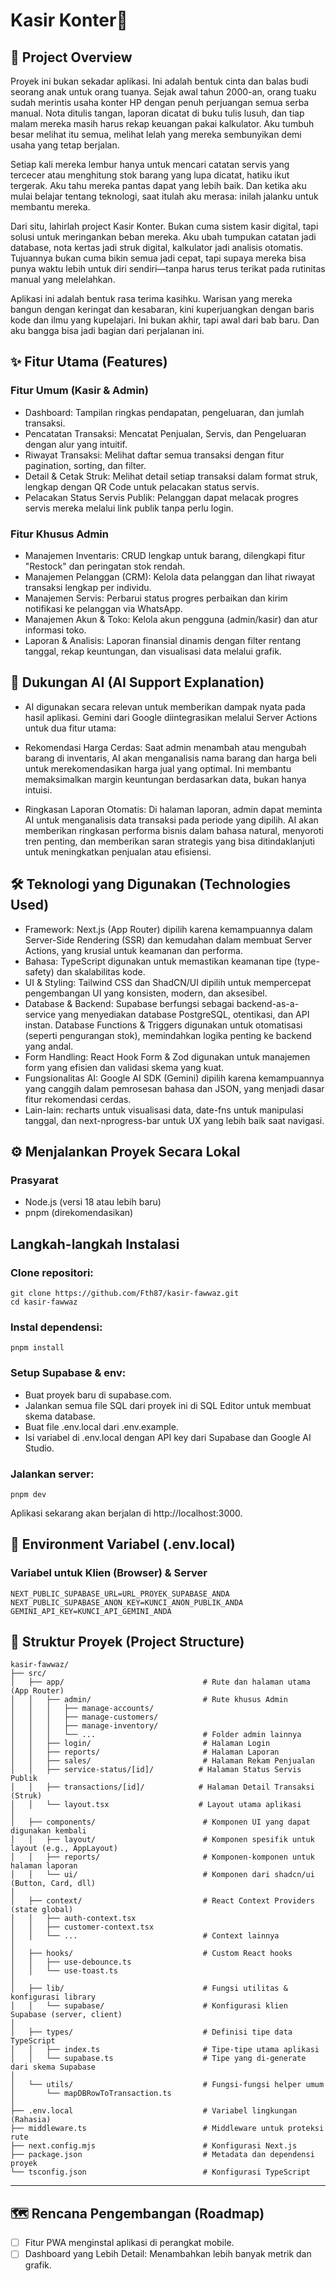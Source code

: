 # Kasir Konter📱

## 🌟 Project Overview

Proyek ini bukan sekadar aplikasi. Ini adalah bentuk cinta dan balas budi seorang anak untuk orang tuanya. Sejak awal tahun 2000-an, orang tuaku sudah merintis usaha konter HP dengan penuh perjuangan semua serba manual. Nota ditulis tangan, laporan dicatat di buku tulis lusuh, dan tiap malam mereka masih harus rekap keuangan pakai kalkulator. Aku tumbuh besar melihat itu semua, melihat lelah yang mereka sembunyikan demi usaha yang tetap berjalan.

Setiap kali mereka lembur hanya untuk mencari catatan servis yang tercecer atau menghitung stok barang yang lupa dicatat, hatiku ikut tergerak. Aku tahu mereka pantas dapat yang lebih baik. Dan ketika aku mulai belajar tentang teknologi, saat itulah aku merasa: inilah jalanku untuk membantu mereka.

Dari situ, lahirlah project Kasir Konter. Bukan cuma sistem kasir digital, tapi solusi untuk meringankan beban mereka. Aku ubah tumpukan catatan jadi database, nota kertas jadi struk digital, kalkulator jadi analisis otomatis. Tujuannya bukan cuma bikin semua jadi cepat, tapi supaya mereka bisa punya waktu lebih untuk diri sendiri—tanpa harus terus terikat pada rutinitas manual yang melelahkan.

Aplikasi ini adalah bentuk rasa terima kasihku. Warisan yang mereka bangun dengan keringat dan kesabaran, kini kuperjuangkan dengan baris kode dan ilmu yang kupelajari. Ini bukan akhir, tapi awal dari bab baru. Dan aku bangga bisa jadi bagian dari perjalanan ini.

## ✨ Fitur Utama (Features)

### Fitur Umum (Kasir & Admin)

- Dashboard: Tampilan ringkas pendapatan, pengeluaran, dan jumlah transaksi.
- Pencatatan Transaksi: Mencatat Penjualan, Servis, dan Pengeluaran dengan alur yang intuitif.
- Riwayat Transaksi: Melihat daftar semua transaksi dengan fitur pagination, sorting, dan filter.
- Detail & Cetak Struk: Melihat detail setiap transaksi dalam format struk, lengkap dengan QR Code untuk pelacakan status servis.
- Pelacakan Status Servis Publik: Pelanggan dapat melacak progres servis mereka melalui link publik tanpa perlu login.

### Fitur Khusus Admin

- Manajemen Inventaris: CRUD lengkap untuk barang, dilengkapi fitur "Restock" dan peringatan stok rendah.
- Manajemen Pelanggan (CRM): Kelola data pelanggan dan lihat riwayat transaksi lengkap per individu.
- Manajemen Servis: Perbarui status progres perbaikan dan kirim notifikasi ke pelanggan via WhatsApp.
- Manajemen Akun & Toko: Kelola akun pengguna (admin/kasir) dan atur informasi toko.
- Laporan & Analisis: Laporan finansial dinamis dengan filter rentang tanggal, rekap keuntungan, dan visualisasi data melalui grafik.

## 🧠 Dukungan AI (AI Support Explanation)

- AI digunakan secara relevan untuk memberikan dampak nyata pada hasil aplikasi. Gemini dari Google diintegrasikan melalui Server Actions untuk dua fitur utama:

- Rekomendasi Harga Cerdas: Saat admin menambah atau mengubah barang di inventaris, AI akan menganalisis nama barang dan harga beli untuk merekomendasikan harga jual yang optimal. Ini membantu memaksimalkan margin keuntungan berdasarkan data, bukan hanya intuisi.

- Ringkasan Laporan Otomatis: Di halaman laporan, admin dapat meminta AI untuk menganalisis data transaksi pada periode yang dipilih. AI akan memberikan ringkasan performa bisnis dalam bahasa natural, menyoroti tren penting, dan memberikan saran strategis yang bisa ditindaklanjuti untuk meningkatkan penjualan atau efisiensi.

## 🛠️ Teknologi yang Digunakan (Technologies Used)

- Framework: Next.js (App Router) dipilih karena kemampuannya dalam Server-Side Rendering (SSR) dan kemudahan dalam membuat Server Actions, yang krusial untuk keamanan dan performa.
- Bahasa: TypeScript digunakan untuk memastikan keamanan tipe (type-safety) dan skalabilitas kode.
- UI & Styling: Tailwind CSS dan ShadCN/UI dipilih untuk mempercepat pengembangan UI yang konsisten, modern, dan aksesibel.
- Database & Backend: Supabase berfungsi sebagai backend-as-a-service yang menyediakan database PostgreSQL, otentikasi, dan API instan. Database Functions & Triggers digunakan untuk otomatisasi (seperti pengurangan stok), memindahkan logika penting ke backend yang andal.
- Form Handling: React Hook Form & Zod digunakan untuk manajemen form yang efisien dan validasi skema yang kuat.
- Fungsionalitas AI: Google AI SDK (Gemini) dipilih karena kemampuannya yang canggih dalam pemrosesan bahasa dan JSON, yang menjadi dasar fitur rekomendasi cerdas.
- Lain-lain: recharts untuk visualisasi data, date-fns untuk manipulasi tanggal, dan next-nprogress-bar untuk UX yang lebih baik saat navigasi.

## ⚙️ Menjalankan Proyek Secara Lokal

### Prasyarat

- Node.js (versi 18 atau lebih baru)
- pnpm (direkomendasikan)

## Langkah-langkah Instalasi

### Clone repositori:

```
git clone https://github.com/Fth87/kasir-fawwaz.git
cd kasir-fawwaz
```

### Instal dependensi:

```
pnpm install
```

### Setup Supabase & env:

- Buat proyek baru di supabase.com.
- Jalankan semua file SQL dari proyek ini di SQL Editor untuk membuat skema database.
- Buat file .env.local dari .env.example.
- Isi variabel di .env.local dengan API key dari Supabase dan Google AI Studio.

### Jalankan server:

```
pnpm dev
```

Aplikasi sekarang akan berjalan di http://localhost:3000.

## 🔑 Environment Variabel (.env.local)

### Variabel untuk Klien (Browser) & Server

```
NEXT_PUBLIC_SUPABASE_URL=URL_PROYEK_SUPABASE_ANDA
NEXT_PUBLIC_SUPABASE_ANON_KEY=KUNCI_ANON_PUBLIK_ANDA
GEMINI_API_KEY=KUNCI_API_GEMINI_ANDA
```

## 📂 Struktur Proyek (Project Structure)

```
kasir-fawwaz/
├── src/
│   ├── app/                               # Rute dan halaman utama (App Router)
│   │   ├── admin/                         # Rute khusus Admin
│   │   │   ├── manage-accounts/
│   │   │   ├── manage-customers/
│   │   │   ├── manage-inventory/
│   │   │   └── ...                        # Folder admin lainnya
│   │   ├── login/                         # Halaman Login
│   │   ├── reports/                       # Halaman Laporan
│   │   ├── sales/                         # Halaman Rekam Penjualan
│   │   ├── service-status/[id]/          # Halaman Status Servis Publik
│   │   ├── transactions/[id]/            # Halaman Detail Transaksi (Struk)
│   │   └── layout.tsx                    # Layout utama aplikasi
│
│   ├── components/                        # Komponen UI yang dapat digunakan kembali
│   │   ├── layout/                        # Komponen spesifik untuk layout (e.g., AppLayout)
│   │   ├── reports/                       # Komponen-komponen untuk halaman laporan
│   │   └── ui/                            # Komponen dari shadcn/ui (Button, Card, dll)
│
│   ├── context/                           # React Context Providers (state global)
│   │   ├── auth-context.tsx
│   │   ├── customer-context.tsx
│   │   └── ...                            # Context lainnya
│
│   ├── hooks/                             # Custom React hooks
│   │   ├── use-debounce.ts
│   │   └── use-toast.ts
│
│   ├── lib/                               # Fungsi utilitas & konfigurasi library
│   │   └── supabase/                      # Konfigurasi klien Supabase (server, client)
│
│   ├── types/                             # Definisi tipe data TypeScript
│   │   ├── index.ts                       # Tipe-tipe utama aplikasi
│   │   └── supabase.ts                    # Tipe yang di-generate dari skema Supabase
│
│   └── utils/                             # Fungsi-fungsi helper umum
│       └── mapDBRowToTransaction.ts
│
├── .env.local                             # Variabel lingkungan (Rahasia)
├── middleware.ts                          # Middleware untuk proteksi rute
├── next.config.mjs                        # Konfigurasi Next.js
├── package.json                           # Metadata dan dependensi proyek
└── tsconfig.json                          # Konfigurasi TypeScript
```

---

## 🗺️ Rencana Pengembangan (Roadmap)

- [ ] Fitur PWA menginstal aplikasi di perangkat mobile.
- [ ] Dashboard yang Lebih Detail: Menambahkan lebih banyak metrik dan grafik.
